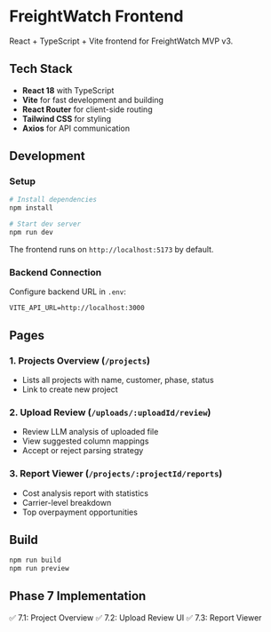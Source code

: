 # FreightWatch Frontend

React + TypeScript + Vite frontend for FreightWatch MVP v3.

## Tech Stack

- **React 18** with TypeScript
- **Vite** for fast development and building
- **React Router** for client-side routing
- **Tailwind CSS** for styling
- **Axios** for API communication

## Development

### Setup

```bash
# Install dependencies
npm install

# Start dev server
npm run dev
```

The frontend runs on `http://localhost:5173` by default.

### Backend Connection

Configure backend URL in `.env`:

```
VITE_API_URL=http://localhost:3000
```

## Pages

### 1. Projects Overview (`/projects`)
- Lists all projects with name, customer, phase, status
- Link to create new project

### 2. Upload Review (`/uploads/:uploadId/review`)
- Review LLM analysis of uploaded file
- View suggested column mappings
- Accept or reject parsing strategy

### 3. Report Viewer (`/projects/:projectId/reports`)
- Cost analysis report with statistics
- Carrier-level breakdown
- Top overpayment opportunities

## Build

```bash
npm run build
npm run preview
```

## Phase 7 Implementation

✅ 7.1: Project Overview
✅ 7.2: Upload Review UI
✅ 7.3: Report Viewer
